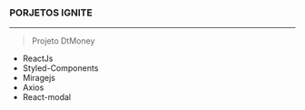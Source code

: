 ###  PORJETOS IGNITE
---

> Projeto DtMoney

- ReactJs
- Styled-Components
- Miragejs
- Axios
- React-modal
